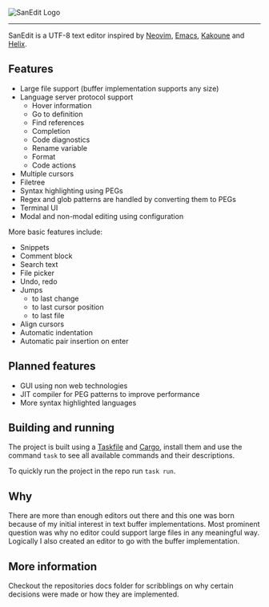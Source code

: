 ![SanEdit Logo](https://github.com/user-attachments/assets/b75335be-d847-4ca3-a730-7314db4ee031)

---

SanEdit is a UTF-8 text editor inspired by [Neovim](https://neovim.io/), [Emacs](https://www.gnu.org/software/emacs/), [Kakoune](https://kakoune.org/) and [Helix](https://helix-editor.com/).

## Features

* Large file support (buffer implementation supports any size)
* Language server protocol support
    * Hover information
    * Go to definition
    * Find references
    * Completion
    * Code diagnostics
    * Rename variable
    * Format
    * Code actions
* Multiple cursors
* Filetree
* Syntax highlighting using PEGs
* Regex and glob patterns are handled by converting them to PEGs
* Terminal UI
* Modal and non-modal editing using configuration

More basic features include:

* Snippets
* Comment block
* Search text
* File picker
* Undo, redo
* Jumps
    * to last change
    * to last cursor position
    * to last file
* Align cursors
* Automatic indentation
* Automatic pair insertion on enter

## Planned features

* GUI using non web technologies
* JIT compiler for PEG patterns to improve performance
* More syntax highlighted languages

## Building and running

The project is built using a [Taskfile](https://taskfile.dev/installation/) and [Cargo](https://doc.rust-lang.org/cargo/getting-started/installation.html), install them and use the command `task` to see all available commands and their descriptions.

To quickly run the project in the repo run `task run`.

## Why

There are more than enough editors out there and this one was born because of my
initial interest in text buffer implementations. Most prominent question was why
no editor could support large files in any meaningful way. Logically I also
created an editor to go with the buffer implementation.

## More information

Checkout the repositories docs folder for scribblings on why certain decisions
were made or how they are implemented.
